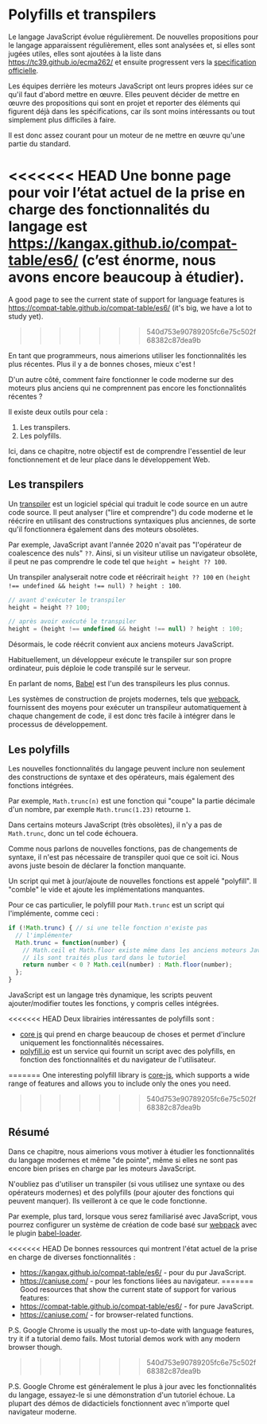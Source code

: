 
# Polyfills et transpilers

Le langage JavaScript évolue régulièrement. De nouvelles propositions pour le langage apparaissent régulièrement, elles sont analysées et, si elles sont jugées utiles, elles sont ajoutées à la liste dans <https://tc39.github.io/ecma262/> et ensuite progressent vers la [specification officielle](https://www.ecma-international.org/publications-and-standards/standards/ecma-262/).

Les équipes derrière les moteurs JavaScript ont leurs propres idées sur ce qu'il faut d'abord mettre en œuvre. Elles peuvent décider de mettre en œuvre des propositions qui sont en projet et reporter des éléments qui figurent déjà dans les spécifications, car ils sont moins intéressants ou tout simplement plus difficiles à faire.

Il est donc assez courant pour un moteur de ne mettre en œuvre qu'une partie du standard.

<<<<<<< HEAD
Une bonne page pour voir l’état actuel de la prise en charge des fonctionnalités du langage est <https://kangax.github.io/compat-table/es6/> (c’est énorme, nous avons encore beaucoup à étudier).
=======
A good page to see the current state of support for language features is <https://compat-table.github.io/compat-table/es6/> (it's big, we have a lot to study yet).
>>>>>>> 540d753e90789205fc6e75c502f68382c87dea9b

En tant que programmeurs, nous aimerions utiliser les fonctionnalités les plus récentes. Plus il y a de bonnes choses, mieux c'est !

D'un autre côté, comment faire fonctionner le code moderne sur des moteurs plus anciens qui ne comprennent pas encore les fonctionnalités récentes ?

Il existe deux outils pour cela :

1. Les transpilers.
2. Les polyfills.

Ici, dans ce chapitre, notre objectif est de comprendre l'essentiel de leur fonctionnement et de leur place dans le développement Web.

## Les transpilers

Un [transpiler](https://en.wikipedia.org/wiki/Source-to-source_compiler) est un logiciel spécial qui traduit le code source en un autre code source. Il peut analyser ("lire et comprendre") du code moderne et le réécrire en utilisant des constructions syntaxiques plus anciennes, de sorte qu'il fonctionnera également dans des moteurs obsolètes.

Par exemple, JavaScript avant l'année 2020 n'avait pas "l'opérateur de coalescence des nuls" `??`. Ainsi, si un visiteur utilise un navigateur obsolète, il peut ne pas comprendre le code tel que `height = height ?? 100`.

Un transpiler analyserait notre code et réécrirait `height ?? 100` en `(height !== undefined && height !== null) ? height : 100`.

```js
// avant d'exécuter le transpiler
height = height ?? 100;

// après avoir exécuté le transpiler
height = (height !== undefined && height !== null) ? height : 100;
```

Désormais, le code réécrit convient aux anciens moteurs JavaScript.

Habituellement, un développeur exécute le transpiler sur son propre ordinateur, puis déploie le code transpilé sur le serveur.

En parlant de noms, [Babel](https://babeljs.io) est l'un des transpileurs les plus connus.

Les systèmes de construction de projets modernes, tels que [webpack](http://webpack.js.org/), fournissent des moyens pour exécuter un transpileur automatiquement à chaque changement de code, il est donc très facile à intégrer dans le processus de développement.

## Les polyfills

Les nouvelles fonctionnalités du langage peuvent inclure non seulement des constructions de syntaxe et des opérateurs, mais également des fonctions intégrées.

Par exemple, `Math.trunc(n)` est une fonction qui "coupe" la partie décimale d'un nombre, par exemple `Math.trunc(1.23)` retourne `1`.

Dans certains moteurs JavaScript (très obsolètes), il n'y a pas de `Math.trunc`, donc un tel code échouera.

Comme nous parlons de nouvelles fonctions, pas de changements de syntaxe, il n'est pas nécessaire de transpiler quoi que ce soit ici. Nous avons juste besoin de déclarer la fonction manquante.

Un script qui met à jour/ajoute de nouvelles fonctions est appelé "polyfill". Il "comble" le vide et ajoute les implémentations manquantes.

Pour ce cas particulier, le polyfill pour `Math.trunc` est un script qui l'implémente, comme ceci :

```js
if (!Math.trunc) { // si une telle fonction n'existe pas
  // l'implémenter
  Math.trunc = function(number) {
    // Math.ceil et Math.floor existe même dans les anciens moteurs JavaScript
    // ils sont traités plus tard dans le tutoriel
    return number < 0 ? Math.ceil(number) : Math.floor(number);
  };
}
```

JavaScript est un langage très dynamique, les scripts peuvent ajouter/modifier toutes les fonctions, y compris celles intégrées.

<<<<<<< HEAD
Deux librairies intéressantes de polyfills sont :
- [core js](https://github.com/zloirock/core-js) qui prend en charge beaucoup de choses et permet d'inclure uniquement les fonctionnalités nécessaires.
- [polyfill.io](https://polyfill.io) est un service qui fournit un script avec des polyfills, en fonction des fonctionnalités et du navigateur de l'utilisateur.

=======
One interesting polyfill library is [core-js](https://github.com/zloirock/core-js), which supports a wide range of features and allows you to include only the ones you need.
>>>>>>> 540d753e90789205fc6e75c502f68382c87dea9b

## Résumé

Dans ce chapitre, nous aimerions vous motiver à étudier les fonctionnalités du langage modernes et même "de pointe", même si elles ne sont pas encore bien prises en charge par les moteurs JavaScript.

N'oubliez pas d'utiliser un transpiler (si vous utilisez une syntaxe ou des opérateurs modernes) et des polyfills (pour ajouter des fonctions qui peuvent manquer). Ils veilleront à ce que le code fonctionne.

Par exemple, plus tard, lorsque vous serez familiarisé avec JavaScript, vous pourrez configurer un système de création de code basé sur [webpack](http://webpack.js.org/) avec le plugin [babel-loader](https://github.com/babel/babel-loader).

<<<<<<< HEAD
De bonnes ressources qui montrent l'état actuel de la prise en charge de diverses fonctionnalités :
- <https://kangax.github.io/compat-table/es6/> - pour du pur JavaScript.
- <https://caniuse.com/> - pour les fonctions liées au navigateur.
=======
Good resources that show the current state of support for various features:
- <https://compat-table.github.io/compat-table/es6/> - for pure JavaScript.
- <https://caniuse.com/> - for browser-related functions.

P.S. Google Chrome is usually the most up-to-date with language features, try it if a tutorial demo fails. Most tutorial demos work with any modern browser though.
>>>>>>> 540d753e90789205fc6e75c502f68382c87dea9b

P.S. Google Chrome est généralement le plus à jour avec les fonctionnalités du langage, essayez-le si une démonstration d'un tutoriel échoue. La plupart des démos de didacticiels fonctionnent avec n'importe quel navigateur moderne.
